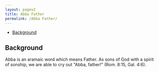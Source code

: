 ```yaml
---
layout: pagev2
title: Abba Father
permalink: /Abba Father/
---
```

- [Background](#background)

## Background

Abba is an aramaic word which means Father. As sons of God with a spirit of sonship, we are able to cry out "Abba, father!" (Rom. 8:15, Gal. 4:6).